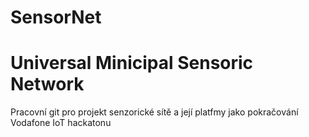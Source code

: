 # SensorNet
Universal Minicipal Sensoric Network
====================================
Pracovní git pro projekt senzorické sítě a její platfmy jako pokračování Vodafone IoT hackatonu
